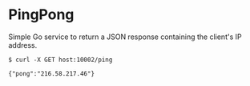 # PingPong

Simple Go service to return a JSON response containing the client's IP address.


    $ curl -X GET host:10002/ping
  
    {"pong":"216.58.217.46"}

